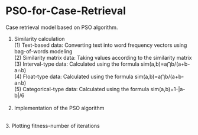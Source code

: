 # PSO-for-Case-Retrieval
Case retrieval model based on PSO algorithm.
  1. Similarity calculation<br>
    (1) Text-based data: Converting text into word frequency vectors using bag-of-words modeling<br>
    (2) Similarity matrix data: Taking values according to the similarity matrix<br>
    (3) Interval-type data: Calculated using the formula sim(a,b)=a⋂b/(a+b-a∩b)<br>
    (4) Float-type data: Calculated using the formula sim(a,b)=a⋂b/(a+b-a∩b)<br>
    (5) Categorical-type data: Calculated using the formula sim(a,b)=1-|a-b|/6<br>
    <br>
  2. Implementation of the PSO algorithm
<br>
  3. Plotting fitness-number of iterations
